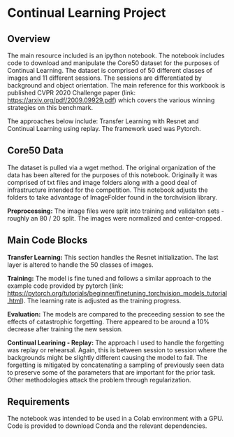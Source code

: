 # Continual Learning Project

## Overview
The main resource included is an ipython notebook. The notebook includes code to download and manipulate the Core50 dataset for the purposes of Continual Learning. The dataset is comprised of 50 different classes of images and 11 different sessions. The sessions are differentiated by background and object orientation. The main reference for this workbook is published CVPR 2020 Challenge paper (link: https://arxiv.org/pdf/2009.09929.pdf) which covers the various winning strategies on this benchmark.

The approaches below include: Transfer Learning with Resnet and Continual Learning using replay. The framework used was Pytorch.

## Core50 Data
The dataset is pulled via a wget method. The original organization of the data has been altered for the purposes of this notebook. Originally it was comprised of txt files and image folders along with a good deal of infrastructure intended for the competition. This notebook adjusts the folders to take advantage of ImageFolder found in the torchvision library. 

**Preprocessing:** The image files were split into training and validaiton sets - roughly an 80 / 20 split. The images were normalized and center-cropped.


## Main Code Blocks

**Transfer Learning:** This section handles the Resnet initialization. The last layer is altered to handle the 50 classes of images.

**Training:** The model is fine tuned and follows a similar approach to the example code provided by pytorch (link: https://pytorch.org/tutorials/beginner/finetuning_torchvision_models_tutorial.html). The learning rate is adjusted as the training progress.

**Evaluation:** The models are compared to the preceeding session to see the effects of catastrophic forgetting. There appeared to be around a 10% decrease after training the new session.

**Continual Learining - Replay:** The approach I used to handle the forgetting was replay or rehearsal. Again, this is between session to session where the backgrounds might be slightly different causing the model to fail. The forgetting is mitigated by concatenating a sampling of previously seen data to preserve some of the parameters that are important for the prior task. Other methodologies attack the problem through regularization. 



## Requirements
The notebook was intended to be used in a Colab environment with a GPU. Code is provided to download Conda and the relevant dependencies.
